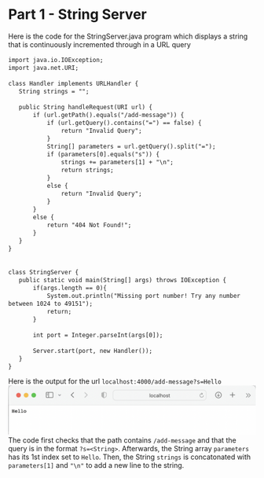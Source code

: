 # Part 1 - String Server
  Here is the code for the StringServer.java program which displays a string that is continuously incremented through in a URL query
  
 ``` 
import java.io.IOException;
import java.net.URI;

class Handler implements URLHandler {
    String strings = "";

    public String handleRequest(URI url) {
        if (url.getPath().equals("/add-message")) {
            if (url.getQuery().contains("=") == false) {
                return "Invalid Query";
            }
            String[] parameters = url.getQuery().split("=");
            if (parameters[0].equals("s")) {
                strings += parameters[1] + "\n";
                return strings;
            }
            else {
                return "Invalid Query";
            }
        }
        else { 
            return "404 Not Found!";
        }
    }
}


class StringServer {
    public static void main(String[] args) throws IOException {
        if(args.length == 0){
            System.out.println("Missing port number! Try any number between 1024 to 49151");
            return;
        }

        int port = Integer.parseInt(args[0]);

        Server.start(port, new Handler());
    }
}
```

Here is the output for the url `localhost:4000/add-message?s=Hello`
![](images/StringServerHello.png)
The code first checks that the path contains `/add-message` and that the query is in the format `?s=<String>`. Afterwards, the String array `parameters`
has its 1st index set to `Hello`. Then, the String `strings` is concatonated with `parameters[1]` and `"\n"` to add a new line to the string.

